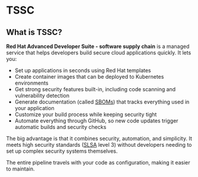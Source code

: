 # TSSC

## What is TSSC?

**Red Hat Advanced Developer Suite - software supply chain** is a managed service that helps developers build secure cloud applications quickly. It lets you:

- Set up applications in seconds using Red Hat templates
- Create container images that can be deployed to Kubernetes environments
- Get strong security features built-in, including code scanning and vulnerability detection
- Generate documentation (called [SBOMs](https://www.cisa.gov/sbom#:~:text=A%20%E2%80%9Csoftware%20bill%20of%20materials,that%20make%20up%20software%20components.)) that tracks everything used in your application
- Customize your build process while keeping security tight
- Automate everything through GitHub, so new code updates trigger automatic builds and security checks

The big advantage is that it combines security, automation, and simplicity. It meets high security standards ([SLSA](https://slsa.dev/spec/v1.0/about) level 3) without developers needing to set up complex security systems themselves.

The entire pipeline travels with your code as configuration, making it easier to maintain.
